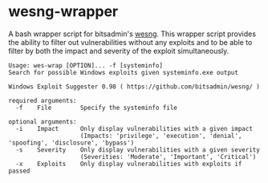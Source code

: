 # wesng-wrapper
A bash wrapper script for bitsadmin's [wesng](https://github.com/bitsadmin/wesng).
This wrapper script provides the ability to filter out vulnerabilities without any exploits and to be able to filter by both the impact and severity of the exploit simultaneously.

```
Usage: wes-wrap [OPTION]... -f [systeminfo]
Search for possible Windows exploits given systeminfo.exe output

Windows Exploit Suggester 0.98 ( https://github.com/bitsadmin/wesng/ )

required arguments:
  -f    File        Specify the systeminfo file

optional arguments:
  -i    Impact      Only display vulnerabilities with a given impact
                    (Impacts: 'privilege', 'execution', 'denial', 'spoofing', 'disclosure', 'bypass')
  -s    Severity    Only display vulnerabilities with a given severity
                    (Severities: 'Moderate', 'Important', 'Critical')
  -x    Exploits    Only display vulnerabilities with exploits if passed
  ```
